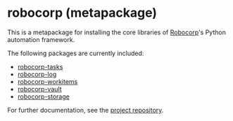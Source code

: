 # robocorp (metapackage)

This is a metapackage for installing the core libraries of [Robocorp](https://robocorp.com/)'s Python automation framework.

The following packages are currently included:

- [robocorp-tasks](https://pypi.org/project/robocorp-tasks)
- [robocorp-log](https://pypi.org/project/robocorp-log)
- [robocorp-workitems](https://pypi.org/project/robocorp-workitems)
- [robocorp-vault](https://pypi.org/project/robocorp-vault)
- [robocorp-storage](https://pypi.org/project/robocorp-storage)

For further documentation, see the [project repository](https://github.com/robocorp/robo).
